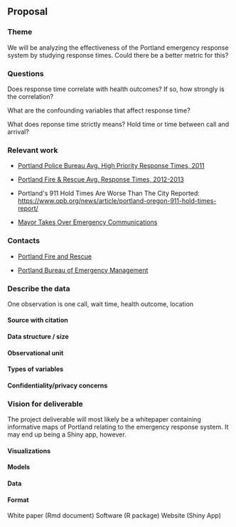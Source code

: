 ## Proposal

### Theme

We will be analyzing the effectiveness of the Portland emergency response system by studying response times.  Could there be a better metric for this?

### Questions

Does response time correlate with health outcomes? If so, how strongly is the correlation?

What are the confounding variables that affect response time?

What does reponse time strictly means? Hold time or time between call and arrival?

### Relevant work

* [Portland Police Bureau Avg. High Priority Response Times, 2011](https://www.portlandoregon.gov/cbo/article/394821)

* [Portland Fire & Rescue Avg. Response Times, 2012-2013](https://www.portlandoregon.gov/cbo/article/433203)

* Portland's 911 Hold Times Are Worse Than The City Reported:
https://www.opb.org/news/article/portland-oregon-911-hold-times-report/ 

* [Mayor Takes Over Emergency Communications](http://www.kgw.com/article/news/politics/after-damning-911-report-mayor-takes-over-bureau-of-emergency-communications/449425590)

### Contacts

* [Portland Fire and Rescue](https://www.portlandoregon.gov/fire/)

* [Portland Bureau of Emergency Management](https://www.portlandoregon.gov/pbem/)

### Describe the data

One observation is one call, wait time, health outcome, location


#### Source with citation
#### Data structure / size
#### Observational unit
#### Types of variables
#### Confidentiality/privacy concerns


### Vision for deliverable

The project deliverable will most likely be a whitepaper containing informative maps of Portland relating to the emergency response system.  It may end up being a Shiny app, however.

#### Visualizations
#### Models
#### Data
#### Format
White paper (Rmd document)
Software (R package)
Website (Shiny App)
